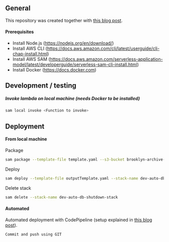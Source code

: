 ## General

This repository was created together with [this blog post](https://medium.com/hatchsoftware/saving-money-by-automatically-shutting-down-rds-instances-using-aws-lambda-and-aws-sam-925fd86592b5).



#### Prerequisites
- Install Node.js (https://nodejs.org/en/download/)
- Install AWS CLI (https://docs.aws.amazon.com/cli/latest/userguide/cli-chap-install.html)
- Install AWS SAM (https://docs.aws.amazon.com/serverless-application-model/latest/developerguide/serverless-sam-cli-install.html)
- Install Docker (https://docs.docker.com)

## Development / testing
##### Invoke lambda on local machine (needs Docker to be installed)

```bash
sam local invoke <Function to invoke>
```

## Deployment
#### From local machine

Package

```bash
sam package --template-file template.yaml --s3-bucket brooklyn-archive-dev --output-template-file outputTemplate.yaml --profile dev
```

Deploy

```bash
sam deploy --template-file outputTemplate.yaml --stack-name dev-auto-db-shutdown-stack  --capabilities CAPABILITY_IAM --parameter-overrides ParameterKey=ClusterID,ParameterValue=dev-rds-cluster --profile dev
``` 

Delete stack

```bash
sam delete --stack-name dev-auto-db-shutdown-stack
``` 
#### Automated

Automated deployment with CodePipeline (setup explained in [this blog post](https://medium.com/hatchsoftware/setting-up-ci-cd-for-lambda-functions-using-aws-codepipeline-880567769dde)).

`Commit and push using GIT`
